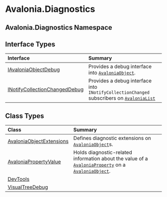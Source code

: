 # Avalonia.Diagnostics

## Avalonia.Diagnostics Namespace

## Interface Types <a id="InterfaceTypes"></a>

| Interface | Summary |
| :--- | :--- |
| [IAvaloniaObjectDebug](http://reference.avaloniaui.net/api/Avalonia.Diagnostics/IAvaloniaObjectDebug) | Provides a debug interface into [`AvaloniaObject`](http://reference.avaloniaui.net/api/Avalonia/AvaloniaObject). |
| [INotifyCollectionChangedDebug](http://reference.avaloniaui.net/api/Avalonia.Diagnostics/INotifyCollectionChangedDebug) | Provides a debug interface into `INotifyCollectionChanged` subscribers on [`AvaloniaList`](http://reference.avaloniaui.net/api/Avalonia.Collections/AvaloniaList_1) |

## Class Types <a id="ClassTypes"></a>

| Class | Summary |
| :--- | :--- |
| [AvaloniaObjectExtensions](http://reference.avaloniaui.net/api/Avalonia.Diagnostics/AvaloniaObjectExtensions) | Defines diagnostic extensions on [`AvaloniaObject`](http://reference.avaloniaui.net/api/Avalonia/AvaloniaObject)s. |
| [AvaloniaPropertyValue](http://reference.avaloniaui.net/api/Avalonia.Diagnostics/AvaloniaPropertyValue) | Holds diagnostic-related information about the value of a [`AvaloniaProperty`](http://reference.avaloniaui.net/api/Avalonia/AvaloniaProperty) on a [`AvaloniaObject`](http://reference.avaloniaui.net/api/Avalonia/AvaloniaObject). |
| [DevTools](http://reference.avaloniaui.net/api/Avalonia.Diagnostics/DevTools) |  |
| [VisualTreeDebug](http://reference.avaloniaui.net/api/Avalonia.Diagnostics/VisualTreeDebug) |  |

